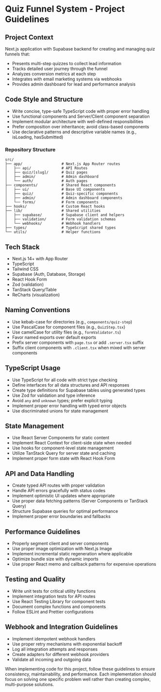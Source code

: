 # Quiz Funnel System - Project Guidelines

## Project Context
Next.js application with Supabase backend for creating and managing quiz funnels that:
- Presents multi-step quizzes to collect lead information
- Tracks detailed user journey through the funnel
- Analyzes conversion metrics at each step
- Integrates with email marketing systems via webhooks
- Provides admin dashboard for lead and performance analysis

## Code Style and Structure
- Write concise, type-safe TypeScript code with proper error handling
- Use functional components and Server/Client component separation
- Implement modular architecture with well-defined responsibilities
- Prefer composition over inheritance; avoid class-based components
- Use declarative patterns and descriptive variable names (e.g., isLoading, hasSubmitted)

### Repository Structure
```
src/
├── app/                  # Next.js App Router routes
│   ├── api/              # API Routes
│   ├── quiz/[slug]/      # Quiz pages
│   ├── admin/            # Admin dashboard
│   └── auth/             # Auth pages
├── components/           # Shared React components
│   ├── ui/               # Base UI components
│   ├── quiz/             # Quiz-specific components
│   ├── admin/            # Admin dashboard components
│   └── forms/            # Form components
├── hooks/                # Custom React hooks
├── lib/                  # Shared utilities
│   ├── supabase/         # Supabase client and helpers
│   ├── validation/       # Form validation schemas
│   └── webhooks/         # Webhook handlers
├── types/                # TypeScript shared types
└── utils/                # Helper functions
```

## Tech Stack
- Next.js 14+ with App Router
- TypeScript
- Tailwind CSS
- Supabase (Auth, Database, Storage)
- React Hook Form
- Zod (validation)
- TanStack Query/Table
- ReCharts (visualization)

## Naming Conventions
- Use kebab-case for directories (e.g., `components/quiz-step`)
- Use PascalCase for component files (e.g., `QuizStep.tsx`)
- Use camelCase for utility files (e.g., `formValidator.ts`)
- Favor named exports over default exports
- Prefix server components with `page.tsx` or add `.server.tsx` suffix
- Suffix client components with `.client.tsx` when mixed with server components

## TypeScript Usage
- Use TypeScript for all code with strict type checking
- Define interfaces for all data structures and API responses
- Create type definitions for Supabase tables using generated types
- Use Zod for validation and type inference
- Avoid `any` and `unknown` types; prefer explicit typing
- Implement proper error handling with typed error objects
- Use discriminated unions for state management

## State Management
- Use React Server Components for static content
- Implement React Context for client-side state when needed
- Use hooks for component-level state management
- Utilize TanStack Query for server state and caching
- Implement proper form state with React Hook Form

## API and Data Handling
- Create typed API routes with proper validation
- Handle API errors gracefully with status codes
- Implement optimistic UI updates where appropriate
- Use proper data fetching patterns (Server Components or TanStack Query)
- Structure Supabase queries for optimal performance
- Implement proper error boundaries and fallbacks

## Performance Guidelines
- Properly segment client and server components
- Use proper image optimization with Next.js Image
- Implement incremental static regeneration where applicable
- Optimize bundle size with dynamic imports
- Use proper React memo and callback patterns for expensive operations

## Testing and Quality
- Write unit tests for critical utility functions
- Implement integration tests for API routes
- Use React Testing Library for component tests
- Document complex functions and components
- Follow ESLint and Prettier configurations

## Webhook and Integration Guidelines
- Implement idempotent webhook handlers
- Use proper retry mechanisms with exponential backoff
- Log all integration attempts and responses
- Create adapters for different webhook providers
- Validate all incoming and outgoing data

When implementing code for this project, follow these guidelines to ensure consistency, maintainability, and performance. Each implementation should focus on solving one specific problem well rather than creating complex, multi-purpose solutions.